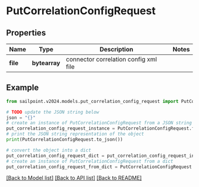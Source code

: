 # PutCorrelationConfigRequest


## Properties

Name | Type | Description | Notes
------------ | ------------- | ------------- | -------------
**file** | **bytearray** | connector correlation config xml file | 

## Example

```python
from sailpoint.v2024.models.put_correlation_config_request import PutCorrelationConfigRequest

# TODO update the JSON string below
json = "{}"
# create an instance of PutCorrelationConfigRequest from a JSON string
put_correlation_config_request_instance = PutCorrelationConfigRequest.from_json(json)
# print the JSON string representation of the object
print(PutCorrelationConfigRequest.to_json())

# convert the object into a dict
put_correlation_config_request_dict = put_correlation_config_request_instance.to_dict()
# create an instance of PutCorrelationConfigRequest from a dict
put_correlation_config_request_from_dict = PutCorrelationConfigRequest.from_dict(put_correlation_config_request_dict)
```
[[Back to Model list]](../README.md#documentation-for-models) [[Back to API list]](../README.md#documentation-for-api-endpoints) [[Back to README]](../README.md)


